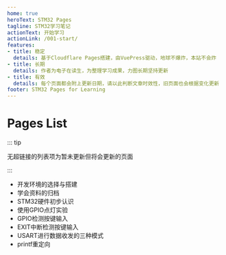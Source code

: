 ```yaml
---
home: true
heroText: STM32 Pages
tagline: STM32学习笔记
actionText: 开始学习
actionLink: /001-start/
features:
- title: 稳定
  details: 基于Cloudflare Pages搭建，由VuePress驱动，地球不爆炸，本站不会炸
- title: 长期
  details: 作者为电子在读生，为整理学习成果，力图长期坚持更新
- title: 有效
  details: 每个页面都会附上更新日期，请以此判断文章时效性，旧页面也会根据变化更新
footer: STM32 Pages for Learning
---
```


# Pages List

::: tip

无超链接的列表项为暂未更新但将会更新的页面

:::

- 开发环境的选择与搭建
- 学会资料的归档
- STM32硬件初步认识
- 使用GPIO点灯实验
- GPIO检测按键输入
- EXIT中断检测按键输入
- USART进行数据收发的三种模式
- printf重定向